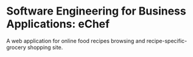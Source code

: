 # Software Engineering for Business Applications: eChef
A web application for online food recipes browsing and recipe-specific-grocery shopping site.

